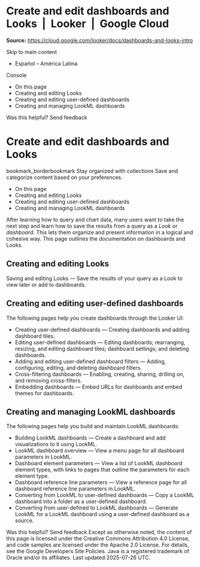 # Create and edit dashboards and Looks  |  Looker  |  Google Cloud

**Source:** https://cloud.google.com/looker/docs/dashboards-and-looks-intro

Skip to main content 
  * Español – América Latina

Console 


  * On this page
  * Creating and editing Looks
  * Creating and editing user-defined dashboards
  * Creating and managing LookML dashboards




Was this helpful?
Send feedback 
#  Create and edit dashboards and Looks
bookmark_borderbookmark Stay organized with collections  Save and categorize content based on your preferences.
  * On this page
  * Creating and editing Looks
  * Creating and editing user-defined dashboards
  * Creating and managing LookML dashboards


After learning how to query and chart data, many users want to take the next step and learn how to save the results from a query as a _Look_ or _dashboard_. This lets them organize and present information in a logical and cohesive way. This page outlines the documentation on dashboards and Looks. 
## Creating and editing Looks
Saving and editing Looks — Save the results of your query as a Look to view later or add to dashboards.
## Creating and editing user-defined dashboards
The following pages help you create dashboards through the Looker UI:
  * Creating user-defined dashboards — Creating dashboards and adding dashboard tiles.
  * Editing user-defined dashboards — Editing dashboards; rearranging, resizing, and editing dashboard tiles; dashboard settings; and deleting dashboards.
  * Adding and editing user-defined dashboard filters — Adding, configuring, editing, and deleting dashboard filters.
  * Cross-filtering dashboards — Enabling, creating, sharing, drilling on, and removing cross-filters.
  * Embedding dashboards — Embed URLs for dashboards and embed themes for dashboards.


## Creating and managing LookML dashboards
The following pages help you build and maintain LookML dashboards:
  * Building LookML dashboards — Create a dashboard and add visualizations to it using LookML.
  * LookML dashboard overview — View a menu page for all dashboard parameters in LookML.
  * Dashboard element parameters — View a list of LookML dashboard element types, with links to pages that outline the parameters for each element type.
  * Dashboard reference line parameters — View a reference page for all dashboard reference line parameters in LookML.
  * Converting from LookML to user-defined dashboards — Copy a LookML dashboard into a folder as a user-defined dashboard.
  * Converting from user-defined to LookML dashboards — Generate LookML for a LookML dashboard using a user-defined dashboard as a source.


Was this helpful?
Send feedback 
Except as otherwise noted, the content of this page is licensed under the Creative Commons Attribution 4.0 License, and code samples are licensed under the Apache 2.0 License. For details, see the Google Developers Site Policies. Java is a registered trademark of Oracle and/or its affiliates.
Last updated 2025-07-26 UTC.



